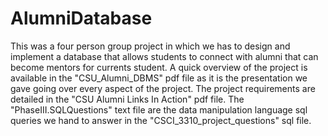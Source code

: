 # AlumniDatabase
This was a four person group project in which we has to design and implement a database that allows students to connect with alumni that can become mentors for currents student. A quick overview of the project is available in the "CSU_Alumni_DBMS" pdf file as it is the presentation we gave going over every aspect of the project. The project requirements are detailed in the "CSU Alumni Links In Action" pdf file. The "PhaseIII.SQLQuestions" text file are the data manipulation language sql queries we hand to answer in the "CSCI_3310_project_questions" sql file. 

